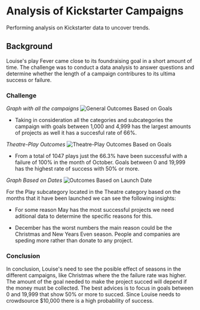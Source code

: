 # Analysis of Kickstarter Campaigns
Performing analysis on Kickstarter data to uncover trends.

## Background
Louise's play Fever came close to its foundraising goal in a short amount of time. 
The challenge was to conduct a data analysis to answer questions and determine whether the length of a campaign contribures to its ultima success or failure. 

### Challenge

*Graph with all the campaigns*
![General Outcomes Based on Goals](https://user-images.githubusercontent.com/44789805/65734156-869a2800-e086-11e9-86fb-727b34f852bb.png)

  * Taking in consideration all the categories and subcategories the campaign with goals between 1,000 and 4,999 has the largest amounts of projects as well it has a succesful rate of 66%.

*Theatre-Play Outcomes*
![Theatre-Play Outcomes Based on Goals](https://user-images.githubusercontent.com/44789805/65734167-9ade2500-e086-11e9-82f7-9b67eb146e27.png)

  * From a total of 1047 plays just the 66.3% have been successful with a failure of 100% in the month of October. Goals between 0 and 19,999 has the highest rate of success with 50% or more. 

*Graph Based on Dates*
![Outcomes Based on Launch Date](https://user-images.githubusercontent.com/44789805/65734190-b1847c00-e086-11e9-9616-8f51d9514998.png)

For the Play subcategory located in the Theatre category based on the months that it have been launched we can see the following insights:

  * For some reason May has the most successful projects we need aditional data to determine the specific reasons for this.
  
  * December has the worst numbers the main reason could be the Christmas and New Years Even season. People and companies are speding more rather than donate to any project. 


### Conclusion
In conclusion, Louise's need to see the posible effect of seasons in the different campaigns, like Christmas where the the failure rate was higher. The amount of the goal needed to make the project succed will depend if the money must be collected. The best advices is to focus in goals between 0 and 19,999 that show 50% or more to succed. Since Louise needs to crowdsource $10,000 there is a high probability of success.
